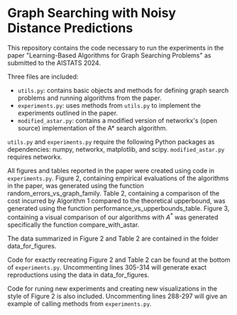 # Graph Searching with Noisy Distance Predictions
This repository contains the code necessary to run the experiments in the paper "Learning-Based Algorithms for Graph Searching Problems" as submitted to the AISTATS 2024.

Three files are included:
  - ``utils.py``: contains basic objects and methods for defining graph search problems and running algorithms from the paper.
  - ``experiments.py``: uses methods from ``utils.py`` to implement the experiments outlined in the paper.
  - ``modified_astar.py``: contains a modified version of networkx's (open source) implementation of the A* search algorithm.

``utils.py`` and ``experiments.py`` require the following Python packages as dependencies: numpy, networkx, matplotlib, and scipy. ``modified_astar.py`` requires networkx.

All figures and tables reported in the paper were created using code in ``experiments.py``. Figure 2, containing empirical evaluations of the algorithms in the paper, was generated using the function random_errors_vs_graph_family. Table 2, containing a comparison of the cost incurred by Algorithm 1 compared to the theoretical upperbound, was generated using the function performance_vs_upperbounds_table. Figure 3, containing a visual comparison of our algorithms with $A^*$ was generated specifically the function compare_with_astar.

The data summarized in Figure 2 and Table 2 are contained in the folder data_for_figures.

Code for exactly recreating Figure 2 and Table 2 can be found at the bottom of ``experiments.py``. Uncommenting lines 305-314 will generate exact reproductions using the data in data_for_figures.

Code for runing new experiments and creating new visualizations in the style of Figure 2 is also included. Uncommenting lines 288-297 will give an example of calling methods from ``experiments.py``.
